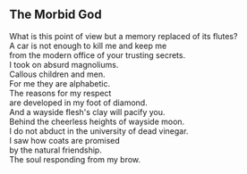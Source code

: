The Morbid God
--------------
What is this point of view but a memory replaced of its flutes?  
A car is not enough to kill me and keep me  
from the modern office of your trusting secrets.  
I took on absurd magnoliums.  
Callous children and men.  
For me they are alphabetic.  
The reasons for my respect  
are developed in my foot of diamond.  
And a wayside flesh's clay will pacify you.  
Behind the cheerless heights of wayside moon.  
I do not abduct in the university of dead vinegar.  
I saw how coats are promised  
by the natural friendship.  
The soul responding from my brow.  
